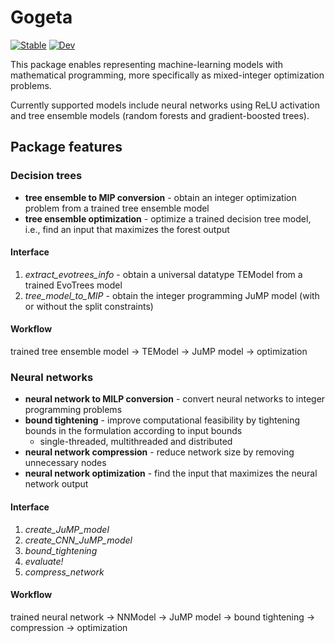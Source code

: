 # Gogeta

[![Stable](https://img.shields.io/badge/docs-stable-blue.svg)](https://gamma-opt.github.io/Gogeta.jl/stable/)
[![Dev](https://img.shields.io/badge/docs-dev-blue.svg)](https://gamma-opt.github.io/Gogeta.jl/dev/)

This package enables representing machine-learning models with mathematical programming, more specifically as mixed-integer optimization problems.

Currently supported models include neural networks using ReLU activation and tree ensemble models (random forests and gradient-boosted trees).

## Package features

### Decision trees
* **tree ensemble to MIP conversion** - obtain an integer optimization problem from a trained tree ensemble model
* **tree ensemble optimization** - optimize a trained decision tree model, i.e., find an input that maximizes the forest output

#### Interface
1. *extract_evotrees_info* - obtain a universal datatype TEModel from a trained EvoTrees model
2. *tree_model_to_MIP* - obtain the integer programming JuMP model (with or without the split constraints)

#### Workflow
trained tree ensemble model $\rightarrow$ TEModel $\rightarrow$ JuMP model $\rightarrow$ optimization

### Neural networks
* **neural network to MILP conversion** - convert neural networks to integer programming problems
* **bound tightening** - improve computational feasibility by tightening bounds in the formulation according to input bounds 
    * single-threaded, multithreaded and distributed
* **neural network compression** - reduce network size by removing unnecessary nodes
* **neural network optimization** - find the input that maximizes the neural network output

#### Interface
1. *create_JuMP_model*
2. *create_CNN_JuMP_model*
3. *bound_tightening*
4. *evaluate!*
5. *compress_network*

#### Workflow
trained neural network $\rightarrow$ NNModel $\rightarrow$ JuMP model $\rightarrow$ bound tightening $\rightarrow$ compression $\rightarrow$ optimization